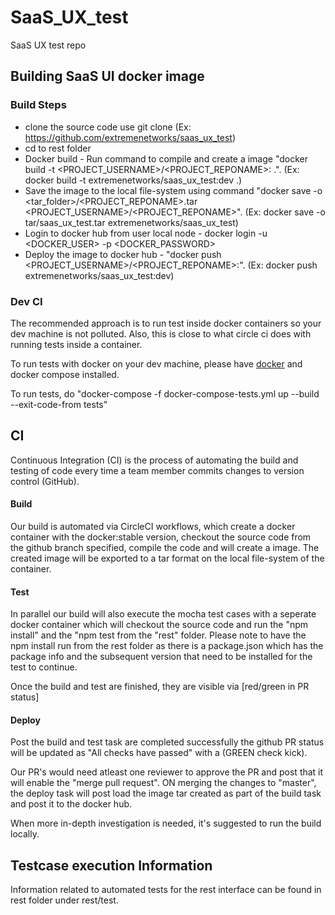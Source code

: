 # SaaS_UX_test
SaaS UX test repo 

## Building SaaS UI docker image

### Build Steps
* clone the source code use git clone <repo URL> (Ex: https://github.com/extremenetworks/saas_ux_test)
* cd to rest folder
* Docker build - Run command to compile and create a image "docker build -t <PROJECT_USERNAME>/<PROJECT_REPONAME>:<version> .". (Ex: docker build -t extremenetworks/saas_ux_test:dev .)
* Save the image to the local file-system using command "docker save -o <tar_folder>/<PROJECT_REPONAME>.tar <PROJECT_USERNAME>/<PROJECT_REPONAME>". (Ex: docker save -o tar/saas_ux_test.tar extremenetworks/saas_ux_test)
* Login to docker hub from user local node - docker login -u <DOCKER_USER> -p <DOCKER_PASSWORD>
* Deploy the image to docker hub - "docker push <PROJECT_USERNAME>/<PROJECT_REPONAME>:<version>". (Ex: docker push extremenetworks/saas_ux_test:dev)

### Dev CI
The recommended approach is to run test inside docker containers so your dev machine is not polluted. Also, this is close to what circle ci does with running tests inside a container.

To run tests with docker on your dev machine, please have [docker](https://docs.docker.com/) and docker compose installed.

To run tests, do "docker-compose -f docker-compose-tests.yml up --build --exit-code-from tests"

## CI
Continuous Integration (CI) is the process of automating the build and testing of code every time a
team member commits changes to version control (GitHub).

#### Build
Our build is automated via CircleCI workflows, which create a docker container with the docker:stable version, checkout the source code from the github branch specified, compile the code and will create a image. The created image will be exported to a tar format on the local file-system of the container.

#### Test
In parallel our build will also execute the mocha test cases with a seperate docker container which will checkout the source code and run the "npm install" and the "npm test from the "rest" folder. Please note to have the npm install run from the rest folder as there is a package.json which has the package info and the subsequent version that need to be installed for the test to continue.

Once the build and test are finished, they are visible via [red/green in PR status]

#### Deploy
Post the build and test task are completed successfully the github PR status will be updated as "All checks have passed" with a (GREEN check kick).

Our PR's would need atleast one reviewer to approve the PR and post that it will enable the "merge pull request". ON merging the changes to "master", the deploy task will post load the image tar created as part of the build task and post it to the docker hub.

When more in-depth investigation is needed, it's suggested to run the build locally.

## Testcase execution Information
Information related to automated tests for the rest interface can be found in rest folder under rest/test.
